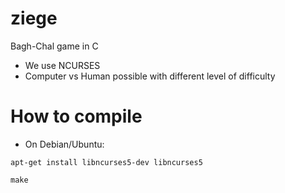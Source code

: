 ziege
=====

Bagh-Chal game in C

- We use NCURSES
- Computer vs Human possible with different level of difficulty


How to compile
==================

- On Debian/Ubuntu:

`apt-get install libncurses5-dev libncurses5`

`make`
